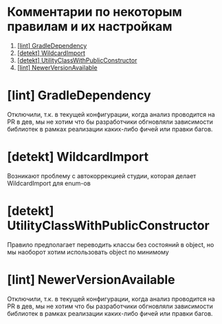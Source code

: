 # Комментарии по некоторым правилам и их настройкам

1. [[lint] GradleDependency](#GradleDependency)
2. [[detekt] WildcardImport](#WildcardImport)
3. [[detekt] UtilityClassWithPublicConstructor](#UtilityClassWithPublicConstructor)
4. [[lint] NewerVersionAvailable](#NewerVersionAvailable)


# <a name='GradleDependency'>[lint] GradleDependency</a>
Отключили, т.к. в текущей конфигурации, когда анализ проводится на PR в дев, мы не хотим что бы разработчики обгновляли зависимости библиотек в рамках реализации каких-либо фичей или правки багов.

# <a name='WildcardImport'>[detekt] WildcardImport</a>
Возникают проблему с автокоррекцией студии, которая делает WildcardImport для enum-ов

# <a name='UtilityClassWithPublicConstructor'>[detekt] UtilityClassWithPublicConstructor</a>
Правило предполагает переводить классы без состояний в object, но мы наоборот хотим использовать object по минимому

# <a name='NewerVersionAvailable'>[lint] NewerVersionAvailable</a>
Отключили, т.к. в текущей конфигурации, когда анализ проводится на PR в дев, мы не хотим что бы разработчики обгновляли зависимости библиотек в рамках реализации каких-либо фичей или правки багов.
